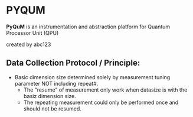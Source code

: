 # PYQUM 

**PyQuM** is an instrumentation and abstraction platform for Quantum Processor Unit (QPU)

created by abc123

## Data Collection Protocol / Principle:
* Basic dimension size determined solely by measurement tuning parameter NOT including repeat#.
  * The "resume" of measurement only work when datasize is with the basiz dimension size.
  * The repeating measurement could only be performed once and should not be resumed.